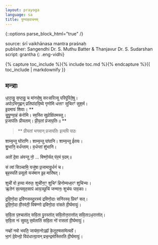 ```yaml
---
layout: prayoga
language: sa
title: पुण्याहवाचनम्
---
```


{::options parse_block_html="true" /}

source: śrī vaikhānasa mantra praśnaḥ  
publisher: Sangendhi Dr. S. Muthu Batter & Thanjavur Dr. S. Sudarshan  
script: grantha 
{: .eng-vidhi}

{% capture toc_include %}{% include toc.md %}{% endcapture %}{{ toc_include | markdownify }}

## मन्त्राः

धा॒रा॒सु॒ स॒प्त॒सु॒ च मा॑नसे॒षु सरःसरित्सु परिपू॑रिते॒षु।  
अपोऽभिगृह्णन् प्रतिपा॑दयि॒ष्ये गृणोमि धत्ताꣳ सुचिरꣳ॑ सुश॒र्म।   
इ॒दमापः॑ शिवाः। **   
सु॒पु॒ण्या॒हं क॑रोमि। स्व॒स्ति सुप्रोक्षि॑तमस्तु।  
प्र॒जाप॑तिः प्रीयताम्। प्री॒य॒तां प्र॑जाप॒तिः॥ **

> ** प्रीयतां भगवान् प्रजापतिः इत्यपि पाठः

शाम्य॒न्तु घो॑राणि। शाम्य॒न्तु पा॑पानि। शाम्य॒न्तु ई॑तयः।  
शु॒भानि॒ वर्ध॑न्ताम्। व॒र्धन्तां शु॑भानि। 

अतो॑ दे॒वा अ॑वन्तु नो॒ ... विष्णो॒र्यत् प॑र॒मं प॒दम्॥ 

सं त्वा॑ सिञ्चामि॒ यजु॑षा प्र॒जामायु॒र्धनं॑ च।  
बृह॒स्पति॑ प्रसूतो यज॑मान इ॒ह मारि॑षत्।  

शुची॑ वो ह॒व्या म॑रुतः॒ शुची॑ना॒ꣳ॒ शुचिꣳ॑ हिनोम्यध्व॒रꣳ शुचि॑भ्यः।  
ऋ॒तेन॑ स॒त्यमृत॒साप॑ आय॒ञ्छुचि॑ जन्मानः॒ शुच॑यः पाव॒काः। 

द्र॒वि॒णो॒दा द्रवि॑णसस्तु॒रस्य॑ द्रविणो॒दाः सनि॑रस्य॒ प्रियꣳ॑ सत्।  
द्र॒वि॒णो॒दा वी॒रव॑ती॒ विष॑ण्णो द्रविणो॒दा रा॑सते दी॒र्घमायुः॑। 

स॒वि॒ता प॒श्चाता॑॑त् सवि॒ता पु॒रस्ता॑॑त् सवि॒तोत्त॒रात्ता॑॑त् सवि॒ताऽध॒रात्ता॑॑त्।  
स॒वि॒ता नः॑ सुवतु स॒र्वतातिं सवि॒ता नो॑ रासतां दी॒र्घमायुः॑।

नव्हो॑ नवो भवति॒ जाय॑मा॒नोऽह्नां॑॑ के॒तुरु॒षसा॑मेत्यग्रे॑॑।  
भा॒गं दे॒वेभ्यो॒ विद॑धात्या॒यन् प्रच॒न्द्रमा॑॑स्तिरति दी॒र्घमायुः॑। 







